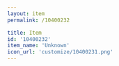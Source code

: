 ```yaml
---
layout: item
permalink: /10400232

title: Item
id: '10400232'
item_name: 'Unknown'
icon_url: 'customize/10400231.png'
---
```

